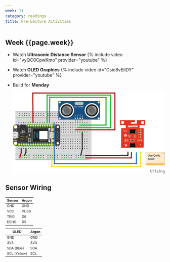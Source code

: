```yaml
---
week: 11
category: readings
title: Pre-Lecture Activities
---
```


## Week {{page.week}}

* Watch **Ultrasonic Distance Sensor**
  {% include video id="vyQC0CpwKmo" provider="youtube" %}

* Watch **OLED Graphics**
  {% include video id="Csic8vEiIDY" provider="youtube" %}

* Build for **Monday**

  ![oled_ultrasonic_bb](week11.assets/oled_and_ultrasonic_i2c_bb.png)

## Sensor Wiring

<span style="font-size:75%">

| Sensor | Argon |
| ------ | ----- |
| GND    | GND   |
| VCC    | VUSB  |
| TRIG   | D6    |
| ECHO   | D5    |

| OLED         | Argon |
| ------------ | ----- |
| GND          | GND   |
| 3V3          | 3V3   |
| SDA (Blue)   | SDA   |
| SCL (Yellow) | SCL   |

</span>

